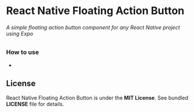 # React Native Floating Action Button

###### A simple floating action button component for any React Native project using Expo

### How to use
-

## License

React Native Floating Action Button is under the **MIT License**. See bundled **LICENSE** file for details.
